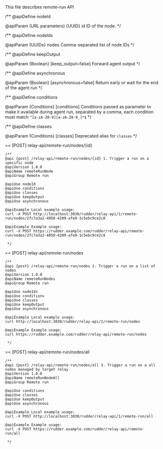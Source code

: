 This file describes remote-run API

 /**
   @apiDefine nodeId

   @apiParam (URL parameters) {UUID} id ID of the node.
*/

 /**
   @apiDefine nodeIds

   @apiParam {UUIDs} nodes Comma-separated list of node IDs
*/

/**
   @apiDefine keepOutput

   @apiParam {Boolean} [keep_output=false] Forward agent output
*/

/**
   @apiDefine asynchronous

   @apiParam {Boolean} [asynchronous=false] Return early or wait for the end of the agent run
*/

/**
   @apiDefine conditions

   @apiParam {Conditions} [conditions] Conditions passed as parameter to make it available during agent run, separated by a comma, each condition must match `^[a-zA-Z0-9][a-zA-Z0-9_]*$`
*/

/**
   @apiDefine classes

   @apiParam {Conditions} [classes] Deprecated alias for `classes`
*/

== [POST] relay-api/remote-run/nodes/{id}

    /**
    @api {post} /relay-api/remote-run/nodes/{id} 1. Trigger a run on a specific node
    @apiVersion 1.0.0
    @apiName remoteRunNode
    @apiGroup Remote run
    
    @apiUse nodeId
    @apiUse conditions
    @apiUse classes
    @apiUse keepOutput
    @apiUse asynchronous

    @apiExample Local example usage:
    curl -X POST http://localhost:3030/rudder/relay-api/1/remote-run/nodes/2fc7a3a2-4050-4209-afe9-1c5ebc9ce2c8

    @apiExample Example usage:
    curl -X POST https://rudder.example.com/rudder/relay-api/remote-run/nodes/2fc7a3a2-4050-4209-afe9-1c5ebc9ce2c8

     */

== [POST] relay-api/remote-run/nodes

    /**
    @api {post} /relay-api/remote-run/nodes 2. Trigger a run on a list of nodes
    @apiVersion 1.0.0
    @apiName remoteRunNodes
    @apiGroup Remote run
    
    @apiUse nodeIds
    @apiUse conditions
    @apiUse classes
    @apiUse keepOutput
    @apiUse asynchronous

    @apiExample Local example usage:
    curl http://localhost:3030/rudder/relay-api/1/remote-run/nodes

    @apiExample Example usage:
    curl https://rudder.example.com/rudder/relay-api/remote-run/nodes

     */

== [POST] relay-api/remote-run/nodes/all

    /**
    @api {post} /relay-api/remote-run/nodes/all 3. Trigger a run on a all nodes managed by target relay
    @apiVersion 1.0.0
    @apiName remoteRunNodeAll
    @apiGroup Remote run
    
    @apiUse conditions
    @apiUse classes
    @apiUse keepOutput
    @apiUse asynchronous

    @apiExample Local example usage:
    curl -X POST http://localhost:3030/rudder/relay-api/1/remote-run/all
  
    @apiExample Example usage:
    curl -X POST https://rudder.example.com/rudder/relay-api/remote-run/all

     */
